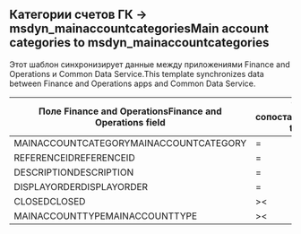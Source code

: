 ## <a name="main-account-categories-to-msdyn_mainaccountcategories"></a><span data-ttu-id="8d7aa-101">Категории счетов ГК -> msdyn_mainaccountcategories</span><span class="sxs-lookup"><span data-stu-id="8d7aa-101">Main account categories to msdyn_mainaccountcategories</span></span>

<span data-ttu-id="8d7aa-102">Этот шаблон синхронизирует данные между приложениями Finance and Operations и Common Data Service.</span><span class="sxs-lookup"><span data-stu-id="8d7aa-102">This template synchronizes data between Finance and Operations apps and Common Data Service.</span></span>

<span data-ttu-id="8d7aa-103">Поле Finance and Operations</span><span class="sxs-lookup"><span data-stu-id="8d7aa-103">Finance and Operations field</span></span> | <span data-ttu-id="8d7aa-104">Тип сопоставления</span><span class="sxs-lookup"><span data-stu-id="8d7aa-104">Map type</span></span> | <span data-ttu-id="8d7aa-105">Другое поле Dynamics 365</span><span class="sxs-lookup"><span data-stu-id="8d7aa-105">Other Dynamics 365 field</span></span> | <span data-ttu-id="8d7aa-106">Значение по умолчанию</span><span class="sxs-lookup"><span data-stu-id="8d7aa-106">Default value</span></span>
---|---|---|---
<span data-ttu-id="8d7aa-107">MAINACCOUNTCATEGORY</span><span class="sxs-lookup"><span data-stu-id="8d7aa-107">MAINACCOUNTCATEGORY</span></span> | = | <span data-ttu-id="8d7aa-108">msdyn_mainaccountcategory</span><span class="sxs-lookup"><span data-stu-id="8d7aa-108">msdyn_mainaccountcategory</span></span> | 
<span data-ttu-id="8d7aa-109">REFERENCEID</span><span class="sxs-lookup"><span data-stu-id="8d7aa-109">REFERENCEID</span></span> | = | <span data-ttu-id="8d7aa-110">msdyn_referenceid</span><span class="sxs-lookup"><span data-stu-id="8d7aa-110">msdyn_referenceid</span></span> | 
<span data-ttu-id="8d7aa-111">DESCRIPTION</span><span class="sxs-lookup"><span data-stu-id="8d7aa-111">DESCRIPTION</span></span> | = | <span data-ttu-id="8d7aa-112">msdyn_description</span><span class="sxs-lookup"><span data-stu-id="8d7aa-112">msdyn_description</span></span> | 
<span data-ttu-id="8d7aa-113">DISPLAYORDER</span><span class="sxs-lookup"><span data-stu-id="8d7aa-113">DISPLAYORDER</span></span> | = | <span data-ttu-id="8d7aa-114">msdyn_displayorder</span><span class="sxs-lookup"><span data-stu-id="8d7aa-114">msdyn_displayorder</span></span> | 
<span data-ttu-id="8d7aa-115">CLOSED</span><span class="sxs-lookup"><span data-stu-id="8d7aa-115">CLOSED</span></span> | >< | <span data-ttu-id="8d7aa-116">msdyn_closed</span><span class="sxs-lookup"><span data-stu-id="8d7aa-116">msdyn_closed</span></span> | 
<span data-ttu-id="8d7aa-117">MAINACCOUNTTYPE</span><span class="sxs-lookup"><span data-stu-id="8d7aa-117">MAINACCOUNTTYPE</span></span> | >< | <span data-ttu-id="8d7aa-118">msdyn_mainaccounttypevalue</span><span class="sxs-lookup"><span data-stu-id="8d7aa-118">msdyn_mainaccounttypevalue</span></span> | 
